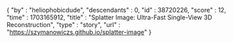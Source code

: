 {
  "by" : "heliophobicdude",
  "descendants" : 0,
  "id" : 38720226,
  "score" : 12,
  "time" : 1703165912,
  "title" : "Splatter Image: Ultra-Fast Single-View 3D Reconstruction",
  "type" : "story",
  "url" : "https://szymanowiczs.github.io/splatter-image"
}
